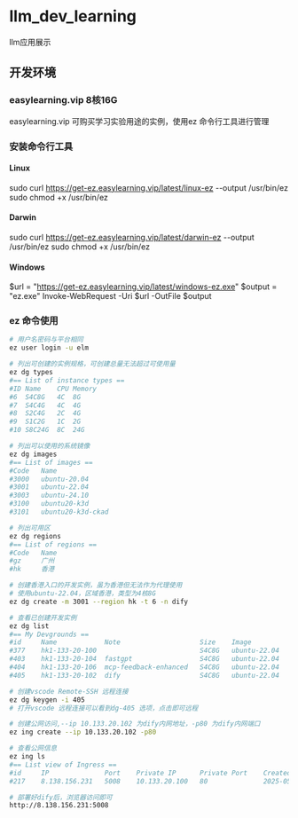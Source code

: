 # llm_dev_learning
llm应用展示

## 开发环境
### easylearning.vip 8核16G
easylearning.vip 可购买学习实验用途的实例，使用ez 命令行工具进行管理

### 安装命令行工具

#### Linux
sudo curl https://get-ez.easylearning.vip/latest/linux-ez --output /usr/bin/ez
sudo chmod +x /usr/bin/ez

#### Darwin
sudo curl https://get-ez.easylearning.vip/latest/darwin-ez --output /usr/bin/ez
sudo chmod +x /usr/bin/ez

#### Windows
$url = "https://get-ez.easylearning.vip/latest/windows-ez.exe"
$output = "ez.exe"
Invoke-WebRequest -Uri $url -OutFile $output

### ez 命令使用
```bash
# 用户名密码与平台相同
ez user login -u elm

# 列出可创建的实例规格，可创建总量无法超过可使用量
ez dg types
#== List of instance types ==
#ID	Name  	CPU	Memory
#6 	S4C8G 	4C 	8G    
#7 	S4C4G 	4C 	4G    
#8 	S2C4G 	2C 	4G    
#9 	S1C2G 	1C 	2G    
#10	S8C24G	8C 	24G  

# 列出可以使用的系统镜像
ez dg images
#== List of images ==
#Code	Name             
#3000	ubuntu-20.04     
#3001	ubuntu-22.04     
#3003	ubuntu-24.10     
#3100	ubuntu20-k3d     
#3101	ubuntu20-k3d-ckad

# 列出可用区
ez dg regions
#== List of regions ==
#Code	Name
#gz  	广州
#hk  	香港

# 创建香港入口的开发实例，虽为香港但无法作为代理使用
# 使用ubuntu-22.04，区域香港，类型为4核8G
ez dg create -m 3001 --region hk -t 6 -n dify

# 查看已创建开发实例
ez dg list
#== My Devgrounds ==
#id 	Name          	Note                 	Size  	Image       	IP           	State  
#377	hk1-133-20-100	                     	S4C8G 	ubuntu-22.04	10.133.20.100	running
#403	hk1-133-20-104	fastgpt              	S4C8G 	ubuntu-22.04	10.133.20.104	running
#404	hk1-133-20-106	mcp-feedback-enhanced	S4C8G 	ubuntu-22.04	10.133.20.106	running
#405	hk1-133-20-102	dify                 	S4C8G 	ubuntu-22.04	10.133.20.102	running

# 创建vscode Remote-SSH 远程连接
ez dg keygen -i 405
# 打开vscode 远程连接可以看到dg-405 选项，点击即可远程

# 创建公网访问,--ip 10.133.20.102 为dify内网地址，-p80 为dify内网端口
ez ing create --ip 10.133.20.102 -p80

# 查看公网信息
ez ing ls
#== List view of Ingress ==
#id 	IP           	Port	Private IP   	Private Port	CreatedAt          	TTL	Time Used
#217	8.138.156.231	5008	10.133.20.100	80          	2025-05-22 16:45:09	0  

# 部署好dify后，浏览器访问即可
http://8.138.156.231:5008
```